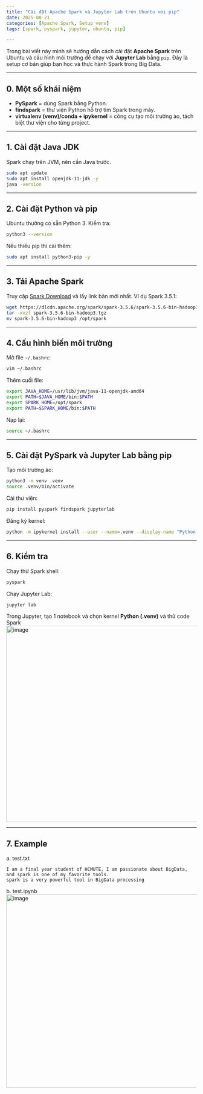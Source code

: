 ```yaml
---
title: "Cài đặt Apache Spark và Jupyter Lab trên Ubuntu với pip"
date: 2025-08-21
categories: [Apache Spark, Setup venv]
tags: [spark, pyspark, jupyter, ubuntu, pip]

---
```

Trong bài viết này mình sẽ hướng dẫn cách cài đặt **Apache Spark** trên Ubuntu và cấu hình môi trường để chạy với **Jupyter Lab** bằng `pip`. Đây là setup cơ bản giúp bạn học và thực hành Spark trong Big Data.

---
## 0. Một số khái niệm
- **PySpark** = dùng Spark bằng Python.
- **findspark** = thư viện Python hỗ trợ tìm Spark trong máy.
- **virtualenv (venv)/conda + ipykernel** = công cụ tạo môi trường ảo, tách biệt thư viện cho từng project.
  
---

## 1. Cài đặt Java JDK

Spark chạy trên JVM, nên cần Java trước.

```bash
sudo apt update
sudo apt install openjdk-11-jdk -y
java -version
````

---

## 2. Cài đặt Python và pip

Ubuntu thường có sẵn Python 3. Kiểm tra:

```bash
python3 --version
```

Nếu thiếu pip thì cài thêm:

```bash
sudo apt install python3-pip -y
```

---

## 3. Tải Apache Spark

Truy cập [Spark Download](https://dlcdn.apache.org/spark/) và lấy link bản mới nhất. Ví dụ Spark 3.5.1:

```bash
wget https://dlcdn.apache.org/spark/spark-3.5.6/spark-3.5.6-bin-hadoop3.tgz
tar -xvzf spark-3.5.6-bin-hadoop3.tgz
mv spark-3.5.6-bin-hadoop3 /opt/spark
```

---

## 4. Cấu hình biến môi trường

Mở file `~/.bashrc`:

```bash
vim ~/.bashrc
```

Thêm cuối file:

```bash
export JAVA_HOME=/usr/lib/jvm/java-11-openjdk-amd64
export PATH=$JAVA_HOME/bin:$PATH
export SPARK_HOME=/opt/spark
export PATH=$SPARK_HOME/bin:$PATH
```

Nạp lại:

```bash
source ~/.bashrc
```

---

## 5. Cài đặt PySpark và Jupyter Lab bằng pip

Tạo môi trường ảo:

```bash
python3 -m venv .venv
source .venv/bin/activate
```

Cài thư viện:

```bash
pip install pyspark findspark jupyterlab
```

Đăng ký kernel:

```bash
python -m ipykernel install --user --name=.venv --display-name "Python (.venv)"
```
---

## 6. Kiểm tra

Chạy thử Spark shell:

```bash
pyspark
```

Chạy Jupyter Lab:

```bash
jupyter lab
```

Trong Jupyter, tạo 1 notebook và chọn kernel **Python (.venv)** và thử code Spark
<img width="1004" height="519" alt="image" src="https://github.com/user-attachments/assets/719247d8-b8e8-4f99-865b-848884380f89" />

---

## 7. Example
a. test.txt
```text
I am a final year student of HCMUTE, I am passionate about BigData, and spark is one of my favorite tools.
spark is a very powerful tool in BigData processing
```

b. test.ipynb
<img width="1014" height="512" alt="image" src="https://github.com/user-attachments/assets/1c841219-3dde-4f4f-b89b-bb6f41fe2270" />

